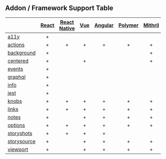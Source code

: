 ## Addon / Framework Support Table

| |[React](app/react)|[React Native](app/react-native)|[Vue](app/vue)|[Angular](app/angular)| [Polymer](app/polymer)| [Mithril](app/mithril)| [Mithril](app/html)|
| ----------- |:-------:|:-------:|:-------:|:-------:|:-------:|:-------:|:-------:|
|[a11y](addons/a11y)              |+| | | | | | |
|[actions](addons/actions)        |+|+|+|+|+|+|+|
|[background](addons/background)  |+| | | | |+| |
|[centered](addons/centered)      |+| |+| | |+| |
|[events](addons/events)          |+| | | | | | |
|[graphql](addons/graphql)        |+| | | | | | |
|[info](addons/info)              |+| | | | | | |
|[jest](addons/jest)              |+| | | | | | |
|[knobs](addons/knobs)            |+|+|+|+|+|+| |
|[links](addons/links)            |+|+|+|+|+|+|+|
|[notes](addons/notes)            |+| |+|+|+|+| |
|[options](addons/options)        |+|+|+|+|+|+| |
|[storyshots](addons/storyshots)  |+|+|+|+| | | |
|[storysource](addons/storysource)|+| |+|+|+|+|+|
|[viewport](addons/viewport)      |+| |+|+|+|+| |
